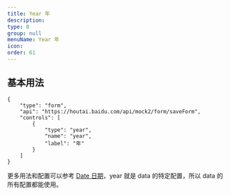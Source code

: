 ```yaml
---
title: Year 年
description:
type: 0
group: null
menuName: Year 年
icon:
order: 61
---
```


## 基本用法

```schema: scope="body"
{
    "type": "form",
    "api": "https://houtai.baidu.com/api/mock2/form/saveForm",
    "controls": [
        {
            "type": "year",
            "name": "year",
            "label": "年"
        }
    ]
}
```

更多用法和配置可以参考 [Date 日期](date)，year 就是 data 的特定配置，所以 data 的所有配置都能使用。
